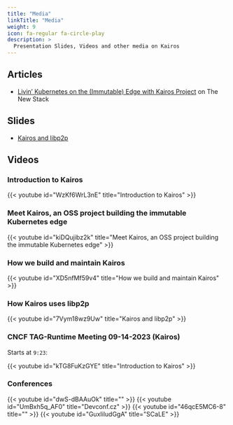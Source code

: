 ```yaml
---
title: "Media"
linkTitle: "Media"
weight: 9
icon: fa-regular fa-circle-play
description: >
  Presentation Slides, Videos and other media on Kairos
---
```


## Articles

 * [Livin’ Kubernetes on the (Immutable) Edge with Kairos Project](https://thenewstack.io/livin-kubernetes-on-the-immutable-edge-with-kairos-project/) on The New Stack

## Slides

 * [Kairos and libp2p](https://github.com/kairos-io/kairos/files/10743709/Kairos_P2P.pdf)

## Videos

### Introduction to Kairos

{{< youtube id="WzKf6WrL3nE" title="Introduction to Kairos" >}}

### Meet Kairos, an OSS project building the immutable Kubernetes edge

{{< youtube id="kiDQujibz2k" title="Meet Kairos, an OSS project building the immutable Kubernetes edge" >}}

### How we build and maintain Kairos

{{< youtube id="XD5nfMf59v4" title="How we build and maintain Kairos" >}}

### How Kairos uses libp2p

{{< youtube id="7Vym18wz9Uw" title="Kairos and libp2p" >}}

### CNCF TAG-Runtime Meeting 09-14-2023 (Kairos) 

Starts at `9:23`:

{{< youtube id="kTG8FuKzGYE" title="Introduction to Kairos" >}}

### Conferences

{{< youtube id="dwS-dBAAuOk" title="" >}}
{{< youtube id="UmBxh5q_AF0" title="Devconf.cz" >}}
{{< youtube id="46qcE5MC6-8" title="" >}}
{{< youtube id="GuxIiludGgA" title="SCaLE" >}}

